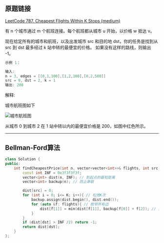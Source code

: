 ## 原题链接

[LeetCode 787. Cheapest Flights Within K Stops (medium)](https://leetcode-cn.com/problems/cheapest-flights-within-k-stops/)

有 n 个城市通过 m 个航班连接。每个航班都从城市 u 开始，以价格 w 抵达 v。

现在给定所有的城市和航班，以及出发城市 src 和目的地 dst，你的任务是找到从 src 到 dst 最多经过 k 站中转的最便宜的价格。 如果没有这样的路线，则输出 -1。

```cpp
示例 1：

输入: 
n = 3, edges = [[0,1,100],[1,2,100],[0,2,500]]
src = 0, dst = 2, k = 1
输出: 200
```

解释: 

城市航班图如下

![城市航班图](https://muyids.oss-cn-beijing.aliyuncs.com/995.png)

从城市 0 到城市 2 在 1 站中转以内的最便宜价格是 200，如图中红色所示。

---

## Bellman-Ford算法

```cpp
class Solution {
public:
    int findCheapestPrice(int n, vector<vector<int>>& flights, int src, int dst, int K) {
        const int INF = 0x3f3f3f3f;
        vector<int> dist(n, INF); // 到起点的最短距离
        vector<int> backup(n); // 防止串联

        dist[src] = 0;
        for (int i = 0; i<= K; i++){ // 松弛K次
            backup.assign(dist.begin(), dist.end());
            for (auto &f: flights){ // 枚举所有边
                dist[f[1]] = min(dist[f[1]], backup[f[0]] + f[2]); // 更新最短路
            }
        }
        if (dist[dst] > INF /2) return -1;
        return dist[dst];
    }
};
```


